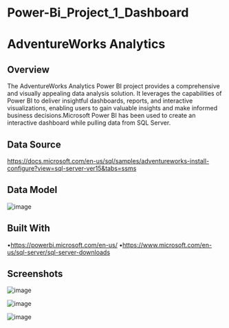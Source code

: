 # Power-Bi_Project_1_Dashboard


# AdventureWorks Analytics

## Overview
  The AdventureWorks Analytics Power BI project provides a comprehensive and visually appealing data analysis solution. It leverages the capabilities of Power BI to deliver insightful dashboards, reports, and interactive visualizations, enabling users to gain valuable insights and make informed business decisions.Microsoft Power BI has been used to create an interactive dashboard while pulling data from SQL Server.

## Data Source
https://docs.microsoft.com/en-us/sql/samples/adventureworks-install-configure?view=sql-server-ver15&tabs=ssms

## Data Model
![image](https://github.com/DorgeHrushikesh/Power-Bi_Project_1_Dashboard/assets/135008684/d9b07934-61d9-4503-b653-b30555abf5c2)

## Built With
•https://powerbi.microsoft.com/en-us/ •https://www.microsoft.com/en-us/sql-server/sql-server-downloads

## Screenshots 

![image](https://github.com/DorgeHrushikesh/Power-Bi_Project_1_Dashboard/assets/135008684/8199cc54-909c-47a2-88d4-5186fe69212d)

![image](https://github.com/DorgeHrushikesh/Power-Bi_Project_1_Dashboard/assets/135008684/5f4ffa08-f8a1-4721-b181-58189381f190)

![image](https://github.com/DorgeHrushikesh/Power-Bi_Project_1_Dashboard/assets/135008684/8c8512f2-d2df-4c0b-a871-d16ba85af7ff)
